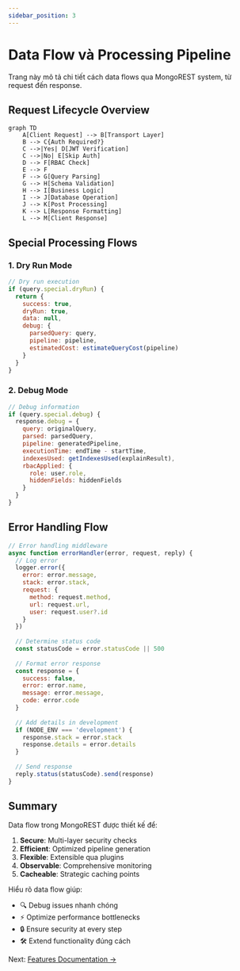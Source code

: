 ```yaml
---
sidebar_position: 3
---
```


# Data Flow và Processing Pipeline

Trang này mô tả chi tiết cách data flows qua MongoREST system, từ request đến response.

## Request Lifecycle Overview

```mermaid
graph TD
    A[Client Request] --> B[Transport Layer]
    B --> C{Auth Required?}
    C -->|Yes| D[JWT Verification]
    C -->|No| E[Skip Auth]
    D --> F[RBAC Check]
    E --> F
    F --> G[Query Parsing]
    G --> H[Schema Validation]
    H --> I[Business Logic]
    I --> J[Database Operation]
    J --> K[Post Processing]
    K --> L[Response Formatting]
    L --> M[Client Response]
```

## Special Processing Flows

### 1. Dry Run Mode

```javascript
// Dry run execution
if (query.special.dryRun) {
  return {
    success: true,
    dryRun: true,
    data: null,
    debug: {
      parsedQuery: query,
      pipeline: pipeline,
      estimatedCost: estimateQueryCost(pipeline)
    }
  }
}
```

### 2. Debug Mode

```javascript
// Debug information
if (query.special.debug) {
  response.debug = {
    query: originalQuery,
    parsed: parsedQuery,
    pipeline: generatedPipeline,
    executionTime: endTime - startTime,
    indexesUsed: getIndexesUsed(explainResult),
    rbacApplied: {
      role: user.role,
      hiddenFields: hiddenFields
    }
  }
}
```

## Error Handling Flow

```javascript
// Error handling middleware
async function errorHandler(error, request, reply) {
  // Log error
  logger.error({
    error: error.message,
    stack: error.stack,
    request: {
      method: request.method,
      url: request.url,
      user: request.user?.id
    }
  })
  
  // Determine status code
  const statusCode = error.statusCode || 500
  
  // Format error response
  const response = {
    success: false,
    error: error.name,
    message: error.message,
    code: error.code
  }
  
  // Add details in development
  if (NODE_ENV === 'development') {
    response.stack = error.stack
    response.details = error.details
  }
  
  // Send response
  reply.status(statusCode).send(response)
}
```

## Summary

Data flow trong MongoREST được thiết kế để:

1. **Secure**: Multi-layer security checks
2. **Efficient**: Optimized pipeline generation
3. **Flexible**: Extensible qua plugins
4. **Observable**: Comprehensive monitoring
5. **Cacheable**: Strategic caching points

Hiểu rõ data flow giúp:
- 🔍 Debug issues nhanh chóng
- ⚡ Optimize performance bottlenecks
- 🔒 Ensure security at every step
- 🛠️ Extend functionality đúng cách

Next: [Features Documentation →](/docs/features/plugin-system)
